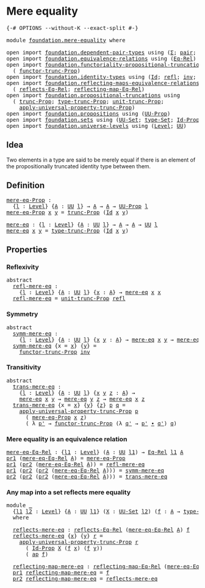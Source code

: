 # Mere equality

<pre class="Agda"><a id="26" class="Symbol">{-#</a> <a id="30" class="Keyword">OPTIONS</a> <a id="38" class="Pragma">--without-K</a> <a id="50" class="Pragma">--exact-split</a> <a id="64" class="Symbol">#-}</a>

<a id="69" class="Keyword">module</a> <a id="76" href="foundation.mere-equality.html" class="Module">foundation.mere-equality</a> <a id="101" class="Keyword">where</a>

<a id="108" class="Keyword">open</a> <a id="113" class="Keyword">import</a> <a id="120" href="foundation.dependent-pair-types.html" class="Module">foundation.dependent-pair-types</a> <a id="152" class="Keyword">using</a> <a id="158" class="Symbol">(</a><a id="159" href="foundation-core.dependent-pair-types.html#502" class="Record">Σ</a><a id="160" class="Symbol">;</a> <a id="162" href="foundation-core.dependent-pair-types.html#575" class="InductiveConstructor">pair</a><a id="166" class="Symbol">;</a> <a id="168" href="foundation-core.dependent-pair-types.html#592" class="Field">pr1</a><a id="171" class="Symbol">;</a> <a id="173" href="foundation-core.dependent-pair-types.html#604" class="Field">pr2</a><a id="176" class="Symbol">)</a>
<a id="178" class="Keyword">open</a> <a id="183" class="Keyword">import</a> <a id="190" href="foundation.equivalence-relations.html" class="Module">foundation.equivalence-relations</a> <a id="223" class="Keyword">using</a> <a id="229" class="Symbol">(</a><a id="230" href="foundation.equivalence-relations.html#957" class="Function">Eq-Rel</a><a id="236" class="Symbol">)</a>
<a id="238" class="Keyword">open</a> <a id="243" class="Keyword">import</a> <a id="250" href="foundation.functoriality-propositional-truncation.html" class="Module">foundation.functoriality-propositional-truncation</a> <a id="300" class="Keyword">using</a>
  <a id="308" class="Symbol">(</a> <a id="310" href="foundation.functoriality-propositional-truncation.html#1451" class="Function">functor-trunc-Prop</a><a id="328" class="Symbol">)</a>
<a id="330" class="Keyword">open</a> <a id="335" class="Keyword">import</a> <a id="342" href="foundation.identity-types.html" class="Module">foundation.identity-types</a> <a id="368" class="Keyword">using</a> <a id="374" class="Symbol">(</a><a id="375" href="foundation-core.identity-types.html#1754" class="Datatype">Id</a><a id="377" class="Symbol">;</a> <a id="379" href="foundation-core.identity-types.html#1807" class="InductiveConstructor">refl</a><a id="383" class="Symbol">;</a> <a id="385" href="foundation-core.identity-types.html#2716" class="Function">inv</a><a id="388" class="Symbol">;</a> <a id="390" href="foundation-core.identity-types.html#2412" class="Function Operator">_∙_</a><a id="393" class="Symbol">;</a> <a id="395" href="foundation-core.identity-types.html#4017" class="Function">ap</a><a id="397" class="Symbol">)</a>
<a id="399" class="Keyword">open</a> <a id="404" class="Keyword">import</a> <a id="411" href="foundation.reflecting-maps-equivalence-relations.html" class="Module">foundation.reflecting-maps-equivalence-relations</a> <a id="460" class="Keyword">using</a>
  <a id="468" class="Symbol">(</a> <a id="470" href="foundation.reflecting-maps-equivalence-relations.html#1416" class="Function">reflects-Eq-Rel</a><a id="485" class="Symbol">;</a> <a id="487" href="foundation.reflecting-maps-equivalence-relations.html#1565" class="Function">reflecting-map-Eq-Rel</a><a id="508" class="Symbol">)</a>
<a id="510" class="Keyword">open</a> <a id="515" class="Keyword">import</a> <a id="522" href="foundation.propositional-truncations.html" class="Module">foundation.propositional-truncations</a> <a id="559" class="Keyword">using</a>
  <a id="567" class="Symbol">(</a> <a id="569" href="foundation.propositional-truncations.html#2510" class="Function">trunc-Prop</a><a id="579" class="Symbol">;</a> <a id="581" href="foundation.propositional-truncations.html#2012" class="Function">type-trunc-Prop</a><a id="596" class="Symbol">;</a> <a id="598" href="foundation.propositional-truncations.html#2096" class="Function">unit-trunc-Prop</a><a id="613" class="Symbol">;</a>
    <a id="619" href="foundation.propositional-truncations.html#5581" class="Function">apply-universal-property-trunc-Prop</a><a id="654" class="Symbol">)</a>
<a id="656" class="Keyword">open</a> <a id="661" class="Keyword">import</a> <a id="668" href="foundation.propositions.html" class="Module">foundation.propositions</a> <a id="692" class="Keyword">using</a> <a id="698" class="Symbol">(</a><a id="699" href="foundation-core.propositions.html#1380" class="Function">UU-Prop</a><a id="706" class="Symbol">)</a>
<a id="708" class="Keyword">open</a> <a id="713" class="Keyword">import</a> <a id="720" href="foundation.sets.html" class="Module">foundation.sets</a> <a id="736" class="Keyword">using</a> <a id="742" class="Symbol">(</a><a id="743" href="foundation-core.sets.html#1177" class="Function">UU-Set</a><a id="749" class="Symbol">;</a> <a id="751" href="foundation-core.sets.html#1291" class="Function">type-Set</a><a id="759" class="Symbol">;</a> <a id="761" href="foundation-core.sets.html#1407" class="Function">Id-Prop</a><a id="768" class="Symbol">)</a>
<a id="770" class="Keyword">open</a> <a id="775" class="Keyword">import</a> <a id="782" href="foundation.universe-levels.html" class="Module">foundation.universe-levels</a> <a id="809" class="Keyword">using</a> <a id="815" class="Symbol">(</a><a id="816" href="Agda.Primitive.html#597" class="Postulate">Level</a><a id="821" class="Symbol">;</a> <a id="823" href="foundation-core.universe-levels.html#222" class="Primitive">UU</a><a id="825" class="Symbol">)</a>
</pre>
## Idea

Two elements in a type are said to be merely equal if there is an element of the propositionally truncated identity type between them.

## Definition

<pre class="Agda"><a id="mere-eq-Prop"></a><a id="1000" href="foundation.mere-equality.html#1000" class="Function">mere-eq-Prop</a> <a id="1013" class="Symbol">:</a>
  <a id="1017" class="Symbol">{</a><a id="1018" href="foundation.mere-equality.html#1018" class="Bound">l</a> <a id="1020" class="Symbol">:</a> <a id="1022" href="Agda.Primitive.html#597" class="Postulate">Level</a><a id="1027" class="Symbol">}</a> <a id="1029" class="Symbol">{</a><a id="1030" href="foundation.mere-equality.html#1030" class="Bound">A</a> <a id="1032" class="Symbol">:</a> <a id="1034" href="foundation-core.universe-levels.html#222" class="Primitive">UU</a> <a id="1037" href="foundation.mere-equality.html#1018" class="Bound">l</a><a id="1038" class="Symbol">}</a> <a id="1040" class="Symbol">→</a> <a id="1042" href="foundation.mere-equality.html#1030" class="Bound">A</a> <a id="1044" class="Symbol">→</a> <a id="1046" href="foundation.mere-equality.html#1030" class="Bound">A</a> <a id="1048" class="Symbol">→</a> <a id="1050" href="foundation-core.propositions.html#1380" class="Function">UU-Prop</a> <a id="1058" href="foundation.mere-equality.html#1018" class="Bound">l</a>
<a id="1060" href="foundation.mere-equality.html#1000" class="Function">mere-eq-Prop</a> <a id="1073" href="foundation.mere-equality.html#1073" class="Bound">x</a> <a id="1075" href="foundation.mere-equality.html#1075" class="Bound">y</a> <a id="1077" class="Symbol">=</a> <a id="1079" href="foundation.propositional-truncations.html#2510" class="Function">trunc-Prop</a> <a id="1090" class="Symbol">(</a><a id="1091" href="foundation-core.identity-types.html#1754" class="Datatype">Id</a> <a id="1094" href="foundation.mere-equality.html#1073" class="Bound">x</a> <a id="1096" href="foundation.mere-equality.html#1075" class="Bound">y</a><a id="1097" class="Symbol">)</a>

<a id="mere-eq"></a><a id="1100" href="foundation.mere-equality.html#1100" class="Function">mere-eq</a> <a id="1108" class="Symbol">:</a> <a id="1110" class="Symbol">{</a><a id="1111" href="foundation.mere-equality.html#1111" class="Bound">l</a> <a id="1113" class="Symbol">:</a> <a id="1115" href="Agda.Primitive.html#597" class="Postulate">Level</a><a id="1120" class="Symbol">}</a> <a id="1122" class="Symbol">{</a><a id="1123" href="foundation.mere-equality.html#1123" class="Bound">A</a> <a id="1125" class="Symbol">:</a> <a id="1127" href="foundation-core.universe-levels.html#222" class="Primitive">UU</a> <a id="1130" href="foundation.mere-equality.html#1111" class="Bound">l</a><a id="1131" class="Symbol">}</a> <a id="1133" class="Symbol">→</a> <a id="1135" href="foundation.mere-equality.html#1123" class="Bound">A</a> <a id="1137" class="Symbol">→</a> <a id="1139" href="foundation.mere-equality.html#1123" class="Bound">A</a> <a id="1141" class="Symbol">→</a> <a id="1143" href="foundation-core.universe-levels.html#222" class="Primitive">UU</a> <a id="1146" href="foundation.mere-equality.html#1111" class="Bound">l</a>
<a id="1148" href="foundation.mere-equality.html#1100" class="Function">mere-eq</a> <a id="1156" href="foundation.mere-equality.html#1156" class="Bound">x</a> <a id="1158" href="foundation.mere-equality.html#1158" class="Bound">y</a> <a id="1160" class="Symbol">=</a> <a id="1162" href="foundation.propositional-truncations.html#2012" class="Function">type-trunc-Prop</a> <a id="1178" class="Symbol">(</a><a id="1179" href="foundation-core.identity-types.html#1754" class="Datatype">Id</a> <a id="1182" href="foundation.mere-equality.html#1156" class="Bound">x</a> <a id="1184" href="foundation.mere-equality.html#1158" class="Bound">y</a><a id="1185" class="Symbol">)</a>
</pre>
## Properties

### Reflexivity

<pre class="Agda"><a id="1232" class="Keyword">abstract</a>
  <a id="refl-mere-eq"></a><a id="1243" href="foundation.mere-equality.html#1243" class="Function">refl-mere-eq</a> <a id="1256" class="Symbol">:</a>
    <a id="1262" class="Symbol">{</a><a id="1263" href="foundation.mere-equality.html#1263" class="Bound">l</a> <a id="1265" class="Symbol">:</a> <a id="1267" href="Agda.Primitive.html#597" class="Postulate">Level</a><a id="1272" class="Symbol">}</a> <a id="1274" class="Symbol">{</a><a id="1275" href="foundation.mere-equality.html#1275" class="Bound">A</a> <a id="1277" class="Symbol">:</a> <a id="1279" href="foundation-core.universe-levels.html#222" class="Primitive">UU</a> <a id="1282" href="foundation.mere-equality.html#1263" class="Bound">l</a><a id="1283" class="Symbol">}</a> <a id="1285" class="Symbol">{</a><a id="1286" href="foundation.mere-equality.html#1286" class="Bound">x</a> <a id="1288" class="Symbol">:</a> <a id="1290" href="foundation.mere-equality.html#1275" class="Bound">A</a><a id="1291" class="Symbol">}</a> <a id="1293" class="Symbol">→</a> <a id="1295" href="foundation.mere-equality.html#1100" class="Function">mere-eq</a> <a id="1303" href="foundation.mere-equality.html#1286" class="Bound">x</a> <a id="1305" href="foundation.mere-equality.html#1286" class="Bound">x</a>
  <a id="1309" href="foundation.mere-equality.html#1243" class="Function">refl-mere-eq</a> <a id="1322" class="Symbol">=</a> <a id="1324" href="foundation.propositional-truncations.html#2096" class="Function">unit-trunc-Prop</a> <a id="1340" href="foundation-core.identity-types.html#1807" class="InductiveConstructor">refl</a>
</pre>
### Symmetry

<pre class="Agda"><a id="1372" class="Keyword">abstract</a>
  <a id="symm-mere-eq"></a><a id="1383" href="foundation.mere-equality.html#1383" class="Function">symm-mere-eq</a> <a id="1396" class="Symbol">:</a>
    <a id="1402" class="Symbol">{</a><a id="1403" href="foundation.mere-equality.html#1403" class="Bound">l</a> <a id="1405" class="Symbol">:</a> <a id="1407" href="Agda.Primitive.html#597" class="Postulate">Level</a><a id="1412" class="Symbol">}</a> <a id="1414" class="Symbol">{</a><a id="1415" href="foundation.mere-equality.html#1415" class="Bound">A</a> <a id="1417" class="Symbol">:</a> <a id="1419" href="foundation-core.universe-levels.html#222" class="Primitive">UU</a> <a id="1422" href="foundation.mere-equality.html#1403" class="Bound">l</a><a id="1423" class="Symbol">}</a> <a id="1425" class="Symbol">{</a><a id="1426" href="foundation.mere-equality.html#1426" class="Bound">x</a> <a id="1428" href="foundation.mere-equality.html#1428" class="Bound">y</a> <a id="1430" class="Symbol">:</a> <a id="1432" href="foundation.mere-equality.html#1415" class="Bound">A</a><a id="1433" class="Symbol">}</a> <a id="1435" class="Symbol">→</a> <a id="1437" href="foundation.mere-equality.html#1100" class="Function">mere-eq</a> <a id="1445" href="foundation.mere-equality.html#1426" class="Bound">x</a> <a id="1447" href="foundation.mere-equality.html#1428" class="Bound">y</a> <a id="1449" class="Symbol">→</a> <a id="1451" href="foundation.mere-equality.html#1100" class="Function">mere-eq</a> <a id="1459" href="foundation.mere-equality.html#1428" class="Bound">y</a> <a id="1461" href="foundation.mere-equality.html#1426" class="Bound">x</a>
  <a id="1465" href="foundation.mere-equality.html#1383" class="Function">symm-mere-eq</a> <a id="1478" class="Symbol">{</a><a id="1479" class="Argument">x</a> <a id="1481" class="Symbol">=</a> <a id="1483" href="foundation.mere-equality.html#1483" class="Bound">x</a><a id="1484" class="Symbol">}</a> <a id="1486" class="Symbol">{</a><a id="1487" href="foundation.mere-equality.html#1487" class="Bound">y</a><a id="1488" class="Symbol">}</a> <a id="1490" class="Symbol">=</a>
    <a id="1496" href="foundation.functoriality-propositional-truncation.html#1451" class="Function">functor-trunc-Prop</a> <a id="1515" href="foundation-core.identity-types.html#2716" class="Function">inv</a>
</pre>
### Transitivity

<pre class="Agda"><a id="1550" class="Keyword">abstract</a>
  <a id="trans-mere-eq"></a><a id="1561" href="foundation.mere-equality.html#1561" class="Function">trans-mere-eq</a> <a id="1575" class="Symbol">:</a>
    <a id="1581" class="Symbol">{</a><a id="1582" href="foundation.mere-equality.html#1582" class="Bound">l</a> <a id="1584" class="Symbol">:</a> <a id="1586" href="Agda.Primitive.html#597" class="Postulate">Level</a><a id="1591" class="Symbol">}</a> <a id="1593" class="Symbol">{</a><a id="1594" href="foundation.mere-equality.html#1594" class="Bound">A</a> <a id="1596" class="Symbol">:</a> <a id="1598" href="foundation-core.universe-levels.html#222" class="Primitive">UU</a> <a id="1601" href="foundation.mere-equality.html#1582" class="Bound">l</a><a id="1602" class="Symbol">}</a> <a id="1604" class="Symbol">{</a><a id="1605" href="foundation.mere-equality.html#1605" class="Bound">x</a> <a id="1607" href="foundation.mere-equality.html#1607" class="Bound">y</a> <a id="1609" href="foundation.mere-equality.html#1609" class="Bound">z</a> <a id="1611" class="Symbol">:</a> <a id="1613" href="foundation.mere-equality.html#1594" class="Bound">A</a><a id="1614" class="Symbol">}</a> <a id="1616" class="Symbol">→</a>
    <a id="1622" href="foundation.mere-equality.html#1100" class="Function">mere-eq</a> <a id="1630" href="foundation.mere-equality.html#1605" class="Bound">x</a> <a id="1632" href="foundation.mere-equality.html#1607" class="Bound">y</a> <a id="1634" class="Symbol">→</a> <a id="1636" href="foundation.mere-equality.html#1100" class="Function">mere-eq</a> <a id="1644" href="foundation.mere-equality.html#1607" class="Bound">y</a> <a id="1646" href="foundation.mere-equality.html#1609" class="Bound">z</a> <a id="1648" class="Symbol">→</a> <a id="1650" href="foundation.mere-equality.html#1100" class="Function">mere-eq</a> <a id="1658" href="foundation.mere-equality.html#1605" class="Bound">x</a> <a id="1660" href="foundation.mere-equality.html#1609" class="Bound">z</a>
  <a id="1664" href="foundation.mere-equality.html#1561" class="Function">trans-mere-eq</a> <a id="1678" class="Symbol">{</a><a id="1679" class="Argument">x</a> <a id="1681" class="Symbol">=</a> <a id="1683" href="foundation.mere-equality.html#1683" class="Bound">x</a><a id="1684" class="Symbol">}</a> <a id="1686" class="Symbol">{</a><a id="1687" href="foundation.mere-equality.html#1687" class="Bound">y</a><a id="1688" class="Symbol">}</a> <a id="1690" class="Symbol">{</a><a id="1691" href="foundation.mere-equality.html#1691" class="Bound">z</a><a id="1692" class="Symbol">}</a> <a id="1694" href="foundation.mere-equality.html#1694" class="Bound">p</a> <a id="1696" href="foundation.mere-equality.html#1696" class="Bound">q</a> <a id="1698" class="Symbol">=</a>
    <a id="1704" href="foundation.propositional-truncations.html#5581" class="Function">apply-universal-property-trunc-Prop</a> <a id="1740" href="foundation.mere-equality.html#1694" class="Bound">p</a>
      <a id="1748" class="Symbol">(</a> <a id="1750" href="foundation.mere-equality.html#1000" class="Function">mere-eq-Prop</a> <a id="1763" href="foundation.mere-equality.html#1683" class="Bound">x</a> <a id="1765" href="foundation.mere-equality.html#1691" class="Bound">z</a><a id="1766" class="Symbol">)</a>
      <a id="1774" class="Symbol">(</a> <a id="1776" class="Symbol">λ</a> <a id="1778" href="foundation.mere-equality.html#1778" class="Bound">p&#39;</a> <a id="1781" class="Symbol">→</a> <a id="1783" href="foundation.functoriality-propositional-truncation.html#1451" class="Function">functor-trunc-Prop</a> <a id="1802" class="Symbol">(λ</a> <a id="1805" href="foundation.mere-equality.html#1805" class="Bound">q&#39;</a> <a id="1808" class="Symbol">→</a> <a id="1810" href="foundation.mere-equality.html#1778" class="Bound">p&#39;</a> <a id="1813" href="foundation-core.identity-types.html#2412" class="Function Operator">∙</a> <a id="1815" href="foundation.mere-equality.html#1805" class="Bound">q&#39;</a><a id="1817" class="Symbol">)</a> <a id="1819" href="foundation.mere-equality.html#1696" class="Bound">q</a><a id="1820" class="Symbol">)</a>
</pre>
### Mere equality is an equivalence relation

<pre class="Agda"><a id="mere-eq-Eq-Rel"></a><a id="1881" href="foundation.mere-equality.html#1881" class="Function">mere-eq-Eq-Rel</a> <a id="1896" class="Symbol">:</a> <a id="1898" class="Symbol">{</a><a id="1899" href="foundation.mere-equality.html#1899" class="Bound">l1</a> <a id="1902" class="Symbol">:</a> <a id="1904" href="Agda.Primitive.html#597" class="Postulate">Level</a><a id="1909" class="Symbol">}</a> <a id="1911" class="Symbol">(</a><a id="1912" href="foundation.mere-equality.html#1912" class="Bound">A</a> <a id="1914" class="Symbol">:</a> <a id="1916" href="foundation-core.universe-levels.html#222" class="Primitive">UU</a> <a id="1919" href="foundation.mere-equality.html#1899" class="Bound">l1</a><a id="1921" class="Symbol">)</a> <a id="1923" class="Symbol">→</a> <a id="1925" href="foundation.equivalence-relations.html#957" class="Function">Eq-Rel</a> <a id="1932" href="foundation.mere-equality.html#1899" class="Bound">l1</a> <a id="1935" href="foundation.mere-equality.html#1912" class="Bound">A</a>
<a id="1937" href="foundation-core.dependent-pair-types.html#592" class="Field">pr1</a> <a id="1941" class="Symbol">(</a><a id="1942" href="foundation.mere-equality.html#1881" class="Function">mere-eq-Eq-Rel</a> <a id="1957" href="foundation.mere-equality.html#1957" class="Bound">A</a><a id="1958" class="Symbol">)</a> <a id="1960" class="Symbol">=</a> <a id="1962" href="foundation.mere-equality.html#1000" class="Function">mere-eq-Prop</a>
<a id="1975" href="foundation-core.dependent-pair-types.html#592" class="Field">pr1</a> <a id="1979" class="Symbol">(</a><a id="1980" href="foundation-core.dependent-pair-types.html#604" class="Field">pr2</a> <a id="1984" class="Symbol">(</a><a id="1985" href="foundation.mere-equality.html#1881" class="Function">mere-eq-Eq-Rel</a> <a id="2000" href="foundation.mere-equality.html#2000" class="Bound">A</a><a id="2001" class="Symbol">))</a> <a id="2004" class="Symbol">=</a> <a id="2006" href="foundation.mere-equality.html#1243" class="Function">refl-mere-eq</a>
<a id="2019" href="foundation-core.dependent-pair-types.html#592" class="Field">pr1</a> <a id="2023" class="Symbol">(</a><a id="2024" href="foundation-core.dependent-pair-types.html#604" class="Field">pr2</a> <a id="2028" class="Symbol">(</a><a id="2029" href="foundation-core.dependent-pair-types.html#604" class="Field">pr2</a> <a id="2033" class="Symbol">(</a><a id="2034" href="foundation.mere-equality.html#1881" class="Function">mere-eq-Eq-Rel</a> <a id="2049" href="foundation.mere-equality.html#2049" class="Bound">A</a><a id="2050" class="Symbol">)))</a> <a id="2054" class="Symbol">=</a> <a id="2056" href="foundation.mere-equality.html#1383" class="Function">symm-mere-eq</a>
<a id="2069" href="foundation-core.dependent-pair-types.html#604" class="Field">pr2</a> <a id="2073" class="Symbol">(</a><a id="2074" href="foundation-core.dependent-pair-types.html#604" class="Field">pr2</a> <a id="2078" class="Symbol">(</a><a id="2079" href="foundation-core.dependent-pair-types.html#604" class="Field">pr2</a> <a id="2083" class="Symbol">(</a><a id="2084" href="foundation.mere-equality.html#1881" class="Function">mere-eq-Eq-Rel</a> <a id="2099" href="foundation.mere-equality.html#2099" class="Bound">A</a><a id="2100" class="Symbol">)))</a> <a id="2104" class="Symbol">=</a> <a id="2106" href="foundation.mere-equality.html#1561" class="Function">trans-mere-eq</a>
</pre>
### Any map into a set reflects mere equality

<pre class="Agda"><a id="2180" class="Keyword">module</a> <a id="2187" href="foundation.mere-equality.html#2187" class="Module">_</a>
  <a id="2191" class="Symbol">{</a><a id="2192" href="foundation.mere-equality.html#2192" class="Bound">l1</a> <a id="2195" href="foundation.mere-equality.html#2195" class="Bound">l2</a> <a id="2198" class="Symbol">:</a> <a id="2200" href="Agda.Primitive.html#597" class="Postulate">Level</a><a id="2205" class="Symbol">}</a> <a id="2207" class="Symbol">{</a><a id="2208" href="foundation.mere-equality.html#2208" class="Bound">A</a> <a id="2210" class="Symbol">:</a> <a id="2212" href="foundation-core.universe-levels.html#222" class="Primitive">UU</a> <a id="2215" href="foundation.mere-equality.html#2192" class="Bound">l1</a><a id="2217" class="Symbol">}</a> <a id="2219" class="Symbol">(</a><a id="2220" href="foundation.mere-equality.html#2220" class="Bound">X</a> <a id="2222" class="Symbol">:</a> <a id="2224" href="foundation-core.sets.html#1177" class="Function">UU-Set</a> <a id="2231" href="foundation.mere-equality.html#2195" class="Bound">l2</a><a id="2233" class="Symbol">)</a> <a id="2235" class="Symbol">(</a><a id="2236" href="foundation.mere-equality.html#2236" class="Bound">f</a> <a id="2238" class="Symbol">:</a> <a id="2240" href="foundation.mere-equality.html#2208" class="Bound">A</a> <a id="2242" class="Symbol">→</a> <a id="2244" href="foundation-core.sets.html#1291" class="Function">type-Set</a> <a id="2253" href="foundation.mere-equality.html#2220" class="Bound">X</a><a id="2254" class="Symbol">)</a>
  <a id="2258" class="Keyword">where</a>
  
  <a id="2269" href="foundation.mere-equality.html#2269" class="Function">reflects-mere-eq</a> <a id="2286" class="Symbol">:</a> <a id="2288" href="foundation.reflecting-maps-equivalence-relations.html#1416" class="Function">reflects-Eq-Rel</a> <a id="2304" class="Symbol">(</a><a id="2305" href="foundation.mere-equality.html#1881" class="Function">mere-eq-Eq-Rel</a> <a id="2320" href="foundation.mere-equality.html#2208" class="Bound">A</a><a id="2321" class="Symbol">)</a> <a id="2323" href="foundation.mere-equality.html#2236" class="Bound">f</a>
  <a id="2327" href="foundation.mere-equality.html#2269" class="Function">reflects-mere-eq</a> <a id="2344" class="Symbol">{</a><a id="2345" href="foundation.mere-equality.html#2345" class="Bound">x</a><a id="2346" class="Symbol">}</a> <a id="2348" class="Symbol">{</a><a id="2349" href="foundation.mere-equality.html#2349" class="Bound">y</a><a id="2350" class="Symbol">}</a> <a id="2352" href="foundation.mere-equality.html#2352" class="Bound">r</a> <a id="2354" class="Symbol">=</a>
    <a id="2360" href="foundation.propositional-truncations.html#5581" class="Function">apply-universal-property-trunc-Prop</a> <a id="2396" href="foundation.mere-equality.html#2352" class="Bound">r</a>
      <a id="2404" class="Symbol">(</a> <a id="2406" href="foundation-core.sets.html#1407" class="Function">Id-Prop</a> <a id="2414" href="foundation.mere-equality.html#2220" class="Bound">X</a> <a id="2416" class="Symbol">(</a><a id="2417" href="foundation.mere-equality.html#2236" class="Bound">f</a> <a id="2419" href="foundation.mere-equality.html#2345" class="Bound">x</a><a id="2420" class="Symbol">)</a> <a id="2422" class="Symbol">(</a><a id="2423" href="foundation.mere-equality.html#2236" class="Bound">f</a> <a id="2425" href="foundation.mere-equality.html#2349" class="Bound">y</a><a id="2426" class="Symbol">))</a>
      <a id="2435" class="Symbol">(</a> <a id="2437" href="foundation-core.identity-types.html#4017" class="Function">ap</a> <a id="2440" href="foundation.mere-equality.html#2236" class="Bound">f</a><a id="2441" class="Symbol">)</a>

  <a id="2446" href="foundation.mere-equality.html#2446" class="Function">reflecting-map-mere-eq</a> <a id="2469" class="Symbol">:</a> <a id="2471" href="foundation.reflecting-maps-equivalence-relations.html#1565" class="Function">reflecting-map-Eq-Rel</a> <a id="2493" class="Symbol">(</a><a id="2494" href="foundation.mere-equality.html#1881" class="Function">mere-eq-Eq-Rel</a> <a id="2509" href="foundation.mere-equality.html#2208" class="Bound">A</a><a id="2510" class="Symbol">)</a> <a id="2512" class="Symbol">(</a><a id="2513" href="foundation-core.sets.html#1291" class="Function">type-Set</a> <a id="2522" href="foundation.mere-equality.html#2220" class="Bound">X</a><a id="2523" class="Symbol">)</a>
  <a id="2527" href="foundation-core.dependent-pair-types.html#592" class="Field">pr1</a> <a id="2531" href="foundation.mere-equality.html#2446" class="Function">reflecting-map-mere-eq</a> <a id="2554" class="Symbol">=</a> <a id="2556" href="foundation.mere-equality.html#2236" class="Bound">f</a>
  <a id="2560" href="foundation-core.dependent-pair-types.html#604" class="Field">pr2</a> <a id="2564" href="foundation.mere-equality.html#2446" class="Function">reflecting-map-mere-eq</a> <a id="2587" class="Symbol">=</a> <a id="2589" href="foundation.mere-equality.html#2269" class="Function">reflects-mere-eq</a>
</pre>